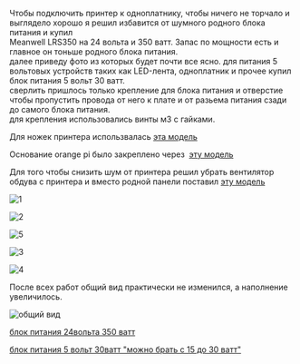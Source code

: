 Чтобы подключить принтер к одноплатнику, чтобы ничего не торчало и выглядело хорошо я решил избавится от шумного родного блока питания и купил  
Meanwell LRS350 на 24 вольта и 350 ватт. Запас по мощности есть и главное он тоньше родного блока питания.  
далее приведу фото из которых будет почти все ясно. для питания 5 вольтовых устройств таких как LED-лента, одноплатник и прочее купил блок питания 5 вольт 30 ватт.  
сверлить пришлось только крепление для блока питания и отверстие чтобы пропустить провода от него к плате и от разьема питания сзади до самого блока питания.  
для крепления использовались винты м3 с гайками.

Для ножек принтера использвалась [эта модель](stand.stl)

Основание orange pi было закреплено через  [эту модель](case-bottom.stl)

Для того чтобы снизить шум от принтера решил убрать вентилятор обдува с принтера и вместо родной панели поставил [эту модель](Mean_Well_PSU_cover_-_fanless.stl)

![1](1.jpg)

![2](2.jpg)

![5](5.jpg)

![3](3.jpg)

![4](4.jpg)

После всех работ общий вид практически не изменился, а наполнение увеличилось.

![общий вид](6.jpg)

[блок питания 24вольта 350 ватт](http://alii.pub/6hx4bs) 

[блок питания 5 вольт 30ватт "можно брать с 15 до 30 ватт"](http://alii.pub/6hx4dq) 
